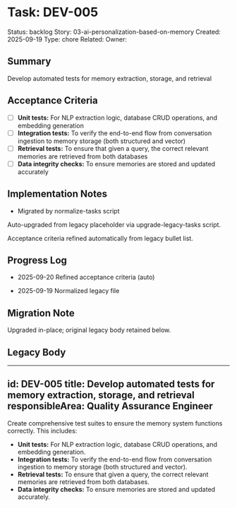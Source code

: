 # Task: DEV-005
Status: backlog
Story: 03-ai-personalization-based-on-memory
Created: 2025-09-19
Type: chore
Related:
Owner:

## Summary
Develop automated tests for memory extraction, storage, and retrieval

## Acceptance Criteria

- [ ] **Unit tests:** For NLP extraction logic, database CRUD operations, and embedding generation
- [ ] **Integration tests:** To verify the end-to-end flow from conversation ingestion to memory storage (both structured and vector)
- [ ] **Retrieval tests:** To ensure that given a query, the correct relevant memories are retrieved from both databases
- [ ] **Data integrity checks:** To ensure memories are stored and updated accurately

## Implementation Notes
- Migrated by normalize-tasks script

Auto-upgraded from legacy placeholder via upgrade-legacy-tasks script.


Acceptance criteria refined automatically from legacy bullet list.
## Progress Log
- 2025-09-20 Refined acceptance criteria (auto)

- 2025-09-19 Normalized legacy file
## Migration Note
Upgraded in-place; original legacy body retained below.

## Legacy Body
---
id: DEV-005
title: Develop automated tests for memory extraction, storage, and retrieval
responsibleArea: Quality Assurance Engineer
---
Create comprehensive test suites to ensure the memory system functions correctly. This includes:
- **Unit tests:** For NLP extraction logic, database CRUD operations, and embedding generation.
- **Integration tests:** To verify the end-to-end flow from conversation ingestion to memory storage (both structured and vector).
- **Retrieval tests:** To ensure that given a query, the correct relevant memories are retrieved from both databases.
- **Data integrity checks:** To ensure memories are stored and updated accurately.